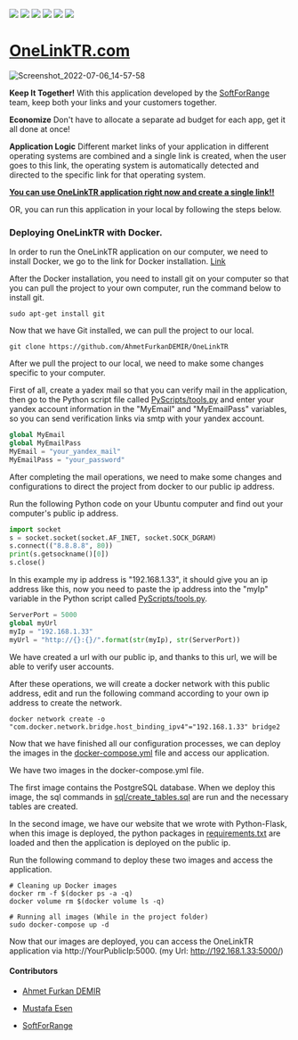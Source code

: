 ![](https://img.shields.io/badge/Python-FFD43B?style=for-the-badge&logo=python&logoColor=blue) ![](https://img.shields.io/badge/Flask-000000?style=for-the-badge&logo=flask&logoColor=white) ![](https://img.shields.io/badge/PostgreSQL-316192?style=for-the-badge&logo=postgresql&logoColor=white) ![](https://img.shields.io/badge/Docker-2CA5E0?style=for-the-badge&logo=docker&logoColor=white) ![](https://img.shields.io/badge/Oracle-F80000?style=for-the-badge&logo=oracle&logoColor=black) ![](https://img.shields.io/badge/Ubuntu-E95420?style=for-the-badge&logo=ubuntu&logoColor=white)

# [OneLinkTR.com](https://onelinktr.com/)

![Screenshot_2022-07-06_14-57-58](https://user-images.githubusercontent.com/54184905/177545000-a5e9db3d-f489-4c4f-a123-987667b1d8d9.png)

**Keep It Together!**
With this application developed by the [SoftForRange](https://softforrange.com/) team, keep both your links and your customers together.

**Economize**
Don't have to allocate a separate ad budget for each app, get it all done at once!

**Application Logic**
Different market links of your application in different operating systems are combined and a single link is created, when the user goes to this link, the operating system is automatically detected and directed to the specific link for that operating system.

[**You can use OneLinkTR application right now and create a single link!!**](https://onelinktr.com/)

OR, you can run this application in your local by following the steps below.

### Deploying OneLinkTR with Docker.

In order to run the OneLinkTR application on our computer, we need to install Docker, we go to the link for Docker installation. [Link](https://docs.docker.com/engine/install/ubuntu/)

After the Docker installation, you need to install git on your computer so that you can pull the project to your own computer, run the command below to install git.

```terminal
sudo apt-get install git
```

Now that we have Git installed, we can pull the project to our local.

```terminal
git clone https://github.com/AhmetFurkanDEMIR/OneLinkTR
```

After we pull the project to our local, we need to make some changes specific to your computer. 

First of all, create a yadex mail so that you can verify mail in the application, then go to the Python script file called [PyScripts/tools.py](/PyScripts/tools.py) and enter your yandex account information in the "MyEmail" and "MyEmailPass" variables, so you can send verification links via smtp with your yandex account.

```python
global MyEmail
global MyEmailPass
MyEmail = "your_yandex_mail"
MyEmailPass = "your_password"
```

After completing the mail operations, we need to make some changes and configurations to direct the project from docker to our public ip address.

Run the following Python code on your Ubuntu computer and find out your computer's public ip address.

```python
import socket
s = socket.socket(socket.AF_INET, socket.SOCK_DGRAM)
s.connect(("8.8.8.8", 80))
print(s.getsockname()[0])
s.close()
```

In this example my ip address is "192.168.1.33", it should give you an ip address like this, now you need to paste the ip address into the "myIp" variable in the Python script called [PyScripts/tools.py](/PyScripts/tools.py).

```python
ServerPort = 5000
global myUrl
myIp = "192.168.1.33"
myUrl = "http://{}:{}/".format(str(myIp), str(ServerPort))
```

We have created a url with our public ip, and thanks to this url, we will be able to verify user accounts. 

After these operations, we will create a docker network with this public address, edit and run the following command according to your own ip address to create the network.

```terminal
docker network create -o "com.docker.network.bridge.host_binding_ipv4"="192.168.1.33" bridge2
```

Now that we have finished all our configuration processes, we can deploy the images in the [docker-compose.yml](/docker-compose.yml) file and access our application.

We have two images in the docker-compose.yml file.

The first image contains the PostgreSQL database. When we deploy this image, the sql commands in [sql/create_tables.sql](/sql/create_tables.sql) are run and the necessary tables are created.

In the second image, we have our website that we wrote with Python-Flask, when this image is deployed, the python packages in [requirements.txt](/requirements.txt) are loaded and then the application is deployed on the public ip.

Run the following command to deploy these two images and access the application.

```terminal
# Cleaning up Docker images
docker rm -f $(docker ps -a -q)
docker volume rm $(docker volume ls -q)

# Running all images (While in the project folder)
sudo docker-compose up -d
```

Now that our images are deployed, you can access the OneLinkTR application via http://YourPublicIp:5000. (my Url: http://192.168.1.33:5000/)




#### Contributors

* [Ahmet Furkan DEMIR](https://www.ahmetfurkandemir.com/)

* [Mustafa Esen](https://www.linkedin.com/in/mustafa-esen-6a1546194/)

* [SoftForRange](https://softforrange.com/)
